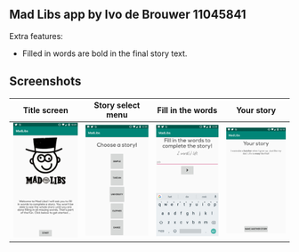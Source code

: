 ## Mad Libs app by Ivo de Brouwer 11045841

Extra features:
- Filled in words are bold in the final story text.

## Screenshots

Title screen               | Story select menu          | Fill in the words          | Your story
:-------------------------:|:--------------------------:|:--------------------------:|:--------------------------:|
![](MadLibs1.jpg)          | ![](MadLibs2.jpg)          | ![](MadLibs3.jpg)          | ![](MadLibs4.jpg)
